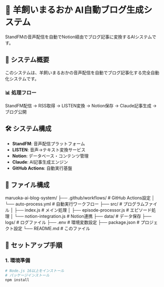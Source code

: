 # 🐑 羊飼いまるおか AI自動ブログ生成システム

StandFMの音声配信を自動でNotion経由でブログ記事に変換するAIシステムです。

## 🎯 システム概要

このシステムは、羊飼いまるおかの音声配信を自動でブログ記事化する完全自動化システムです。

### 📊 処理フロー

StandFM配信 → RSS取得 → LISTEN変換 → Notion保存 → Claude記事生成 → ブログ公開

## 🛠️ システム構成

- **StandFM**: 音声配信プラットフォーム
- **LISTEN**: 音声→テキスト変換サービス  
- **Notion**: データベース・コンテンツ管理
- **Claude**: AI記事生成エンジン
- **GitHub Actions**: 自動実行基盤

## 📁 ファイル構成
maruoka-ai-blog-system/
├── .github/workflows/     # GitHub Actions設定
│   └── auto-process.yml   # 自動実行ワークフロー
├── src/                   # プログラムファイル
│   ├── index.js          # メイン処理
│   ├── episode-processor.js  # エピソード処理
│   └── notion-integration.js # Notion連携
├── data/                  # データ保存
├── logs/                  # ログファイル
├── .env                   # 環境変数設定
├── package.json          # プロジェクト設定
└── README.md             # このファイル

## 🚀 セットアップ手順

### 1. 環境準備
```bash
# Node.js 16以上をインストール
# パッケージインストール
npm install